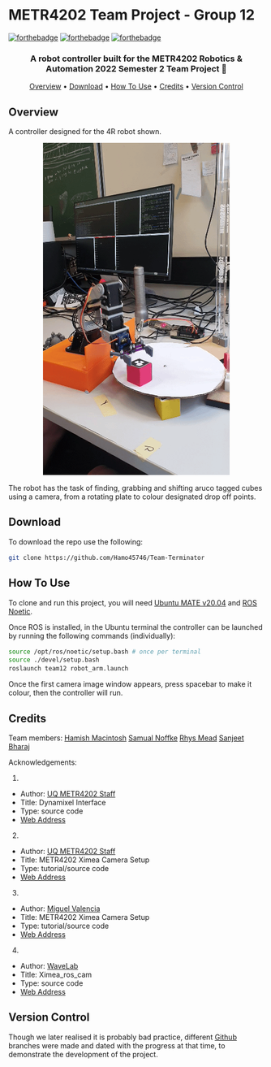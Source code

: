 # METR4202 Team Project - Group 12
  
[![forthebadge](https://forthebadge.com/images/badges/powered-by-electricity.svg)](https://forthebadge.com)
[![forthebadge](https://forthebadge.com/images/badges/for-robots.svg)](https://forthebadge.com)
[![forthebadge](https://forthebadge.com/images/badges/built-with-love.svg)](https://forthebadge.com)

  

<h3 align="center">A robot controller built for the METR4202 Robotics & Automation 2022 Semester 2 Team Project 🤖</a></h3>

<p align="center">
  <a href="#Overview">Overview</a> •
  <a href="#download">Download</a> •
  <a href="#how-to-use">How To Use</a> •
  <a href="#credits">Credits</a> •
  <a href="#version-control">Version Control</a>
</p>

## Overview

A controller designed for the 4R robot shown. 

<p align="center">
  <img src="20221023_151510_1.gif" alt="animated" />
</p>

The robot has the task of finding, grabbing and shifting aruco tagged cubes using a camera, from a rotating plate to colour designated drop off points.  


## Download
To download the repo use the following:

```bash
git clone https://github.com/Hamo45746/Team-Terminator
```

## How To Use

To clone and run this project, you will need [Ubuntu MATE v20.04](https://ubuntu-mate.org/blog/ubuntu-mate-focal-fossa-release-notes/) and [ROS Noetic](http://wiki.ros.org/noetic/Installation/Ubuntu).

Once ROS is installed, in the Ubuntu terminal the controller can be launched by running the following commands (individually):

```bash
source /opt/ros/noetic/setup.bash # once per terminal
source ./devel/setup.bash
roslaunch team12 robot_arm.launch
```

Once the first camera image window appears, press spacebar to make it colour, then the controller will run.

## Credits

Team members:
[Hamish Macintosh](https://github.com/Hamo45746)
[Samual Noffke](https://github.com/noff04)
[Rhys Mead](https://github.com/RhysM23)
[Sanjeet Bharaj](https://github.com/sanjeetsb)

Acknowledgements:

1. 

   * Author: [UQ METR4202 Staff](https://github.com/UQ-METR4202)
   * Title: Dynamixel Interface
   * Type: source code
   * [Web Address](https://github.com/UQ-METR4202/dynamixel_interface)

2.  

   * Author: [UQ METR4202 Staff](https://github.com/UQ-METR4202)
   * Title: METR4202 Ximea Camera Setup
   * Type: tutorial/source code
   * [Web Address](https://github.com/UQ-METR4202/metr4202_ximea_ros)

3. 

   * Author: [Miguel Valencia](https://github.com/miggyval)
   * Title: METR4202 Ximea Camera Setup
   * Type: tutorial/source code
   * [Web Address](https://github.com/miggyval/metr4202_ximea_tutorial)

4.  

   * Author: [WaveLab](https://github.com/wavelab)
   * Title: Ximea_ros_cam
   * Type: source code
   * [Web Address](https://github.com/wavelab/ximea_ros_cam.git)



## Version Control

Though we later realised it is probably bad practice, different [Github](https://github.com/Hamo45746/Team-Terminator) branches were made and dated with the progress at that time, to demonstrate the development of the project.
